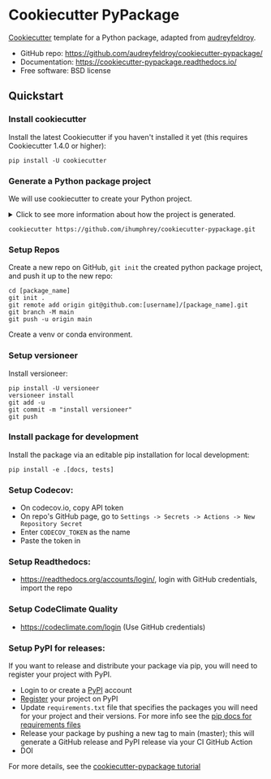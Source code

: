# Cookiecutter PyPackage

[Cookiecutter](https://github.com/cookiecutter/cookiecutter) template for a Python package,
adapted from [audreyfeldroy](https://github.com/audreyfeldroy).

* GitHub repo: https://github.com/audreyfeldroy/cookiecutter-pypackage/
* Documentation: https://cookiecutter-pypackage.readthedocs.io/
* Free software: BSD license

## Quickstart

### Install cookiecutter

Install the latest Cookiecutter if you haven't installed it yet (this requires
Cookiecutter 1.4.0 or higher):

```
pip install -U cookiecutter
```

### Generate a Python package project

We will use cookiecutter to create your Python project.

<details>
 <summary>Click to see more information about how the project is generated.</summary>
 This will set up the structure of the project, the setup file, licensing files,
the Sphinx document generation tool, and a new GitHub workflow (`.github/workflows`)
that will automatically build and test your code for PRs and commits to the main branch.
It also allow you to create releases and distribute them in GitHub Releases and PyPI
when you push a new tag to the GitHub repo.
 </details>

```
cookiecutter https://github.com/ihumphrey/cookiecutter-pypackage.git
```

### Setup Repos

Create a new repo on GitHub, `git init` the created python package project, and push it up to the new repo:

```
cd [package_name]
git init .
git remote add origin git@github.com:[username]/[package_name].git
git branch -M main
git push -u origin main
```

Create a venv or conda environment.

### Setup versioneer

Install versioneer:

```
pip install -U versioneer
versioneer install
git add -u
git commit -m "install versioneer"
git push
```

### Install package for development

Install the package via an editable pip installation for local development:

```
pip install -e .[docs, tests]
```

### Setup Codecov:
* On codecov.io, copy API token
* On repo's GitHub page, go to `Settings -> Secrets -> Actions -> New Repository Secret`
* Enter `CODECOV_TOKEN` as the name
* Paste the token in

### Setup Readthedocs:
* https://readthedocs.org/accounts/login/, login with GitHub credentials, import the repo

### Setup CodeClimate Quality
* https://codeclimate.com/login (Use GitHub credentials)

### Setup PyPI for releases:
If you want to release and distribute your package via pip, you will need to register your project with PyPI.

* Login to or create a [PyPI](https://pypi.org/) account
* [Register](https://packaging.python.org/tutorials/packaging-projects/#uploading-the-distribution-archives) your project on PyPI
* Update ``requirements.txt`` file that specifies the packages you will need for
  your project and their versions. For more info see the 
  [pip docs for requirements files](https://pip.pypa.io/en/stable/user_guide/#requirements-files)
* Release your package by pushing a new tag to main (master); this will generate a GitHub release and PyPI release
via your CI GitHub Action
* DOI

For more details, see the [cookiecutter-pypackage tutorial](https://cookiecutter-pypackage.readthedocs.io/en/latest/tutorial.html)




